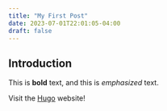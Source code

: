 ```yaml
---
title: "My First Post"
date: 2023-07-01T22:01:05-04:00
draft: false
---
```

## Introduction

This is **bold** text, and this is *emphasized* text.

Visit the [Hugo](https://gohugo.io) website!
